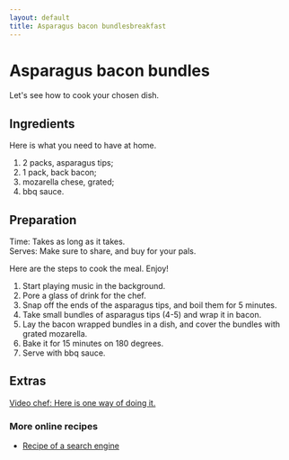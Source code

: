 ```yaml
---
layout: default
title: Asparagus bacon bundlesbreakfast
---
```


# Asparagus bacon bundles

Let's see how to cook your chosen dish.

## Ingredients

Here is what you need to have at home.

1. 2 packs, asparagus tips;
2. 1 pack, back bacon;
3. mozarella chese, grated;
4. bbq sauce.

## Preparation

Time: Takes as long as it takes.  
Serves: Make sure to share, and buy for your pals.

Here are the steps to cook the meal. Enjoy!

1. Start playing music in the background.
2. Pore a glass of drink for the chef.
3. Snap off the ends of the asparagus tips, and boil them for 5 minutes.
4. Take small bundles of asparagus tips (4-5) and wrap it in bacon.
5. Lay the bacon wrapped bundles in a dish, and cover the bundles with grated mozarella.
6. Bake it for 15 minutes on 180 degrees.
7. Serve with bbq sauce.

## Extras

[Video chef: Here is one way of doing it.](www.youtube.com)

### More online recipes

* [Recipe of a search engine](www.google.com)